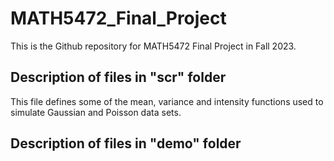 # MATH5472_Final_Project
This is the Github repository for MATH5472 Final Project in Fall 2023.

## Description of files in "scr" folder 
This file defines some of the mean, variance and intensity functions
used to simulate Gaussian and Poisson data sets.

## Description of files in "demo" folder 

